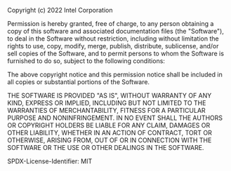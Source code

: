 Copyright (c) 2022 Intel Corporation

Permission is hereby granted, free of charge, to any person obtaining a copy
of this software and associated documentation files (the "Software"),
to deal in the Software without restriction, including without limitation
the rights to use, copy, modify, merge, publish, distribute, sublicense,
and/or sell copies of the Software, and to permit persons to whom
the Software is furnished to do so, subject to the following conditions:
 
The above copyright notice and this permission notice shall be included
in all copies or substantial portions of the Software.
 
THE SOFTWARE IS PROVIDED "AS IS", WITHOUT WARRANTY OF ANY KIND, EXPRESS
OR IMPLIED, INCLUDING BUT NOT LIMITED TO THE WARRANTIES OF MERCHANTABILITY,
FITNESS FOR A PARTICULAR PURPOSE AND NONINFRINGEMENT.  IN NO EVENT SHALL
THE AUTHORS OR COPYRIGHT HOLDERS BE LIABLE FOR ANY CLAIM, DAMAGES
OR OTHER LIABILITY, WHETHER IN AN ACTION OF CONTRACT, TORT OR OTHERWISE,
ARISING FROM, OUT OF OR IN CONNECTION WITH THE SOFTWARE OR THE USE
OR OTHER DEALINGS IN THE SOFTWARE.

SPDX-License-Identifier: MIT
